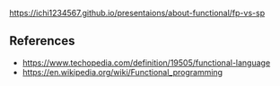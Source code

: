 https://ichi1234567.github.io/presentaions/about-functional/fp-vs-sp

## References

* https://www.techopedia.com/definition/19505/functional-language
* https://en.wikipedia.org/wiki/Functional_programming
